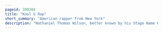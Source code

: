```yaml
---
pageid: 309384
title: "Kool G Rap"
short_summary: "American rapper from New York"
description: "Nathaniel Thomas Wilson, better known by his Stage Name Kool G Rap, is an american Rapper. He began his Career in the Mid-1980S as one Half of the Group Kool G Rap & Dj Polo and as a Member of the Juice Crew. He is widely considered to be one of the most influential and skilled Mcs of all Time, and a Pioneer of Mafioso Rap/Street/Hardcore Content and multisyllabic Rhyming. On his Album the Giancana Story he stated that the G in his Name stands for Giancana but has stated that in other Instances the G stands for Genius."
---
```

